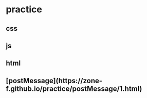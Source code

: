 # practice


<h2>css</h2>

<h2>js</h2>

<h2>html<h2>
[postMessage](https://zone-f.github.io/practice/postMessage/1.html)
